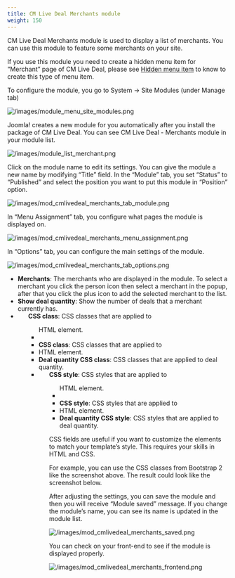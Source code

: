 ```yaml
---
title: CM Live Deal Merchants module
weight: 150
---
```

CM Live Deal Merchants module is used to display a list of merchants. You can use this module to feature some merchants on your site.

If you use this module you need to create a hidden menu item for “Merchant” page of CM Live Deal, please see [Hidden menu item](/hiddenmenuitem/) to know to create this type of menu item.

To configure the module, you go to System -> Site Modules (under Manage tab)

![/images/module_menu_site_modules.png](/images/module_menu_site_modules.png)

Joomla! creates a new module for you automatically after you install the package of CM Live Deal. You can see CM Live Deal - Merchants module in your module list.

![/images/module_list_merchant.png](/images/module_list_merchant.png)

Click on the module name to edit its settings. You can give the module a new name by modifying “Title” field. In the “Module” tab, you set “Status” to “Published” and select the position you want to put this module in “Position” option.

![/images/mod_cmlivedeal_merchants_tab_module.png](/images/mod_cmlivedeal_merchants_tab_module.png)

In “Menu Assignment” tab, you configure what pages the module is displayed on.

![/images/mod_cmlivedeal_merchants_menu_assignment.png](/images/mod_cmlivedeal_merchants_menu_assignment.png)

In “Options” tab, you can configure the main settings of the module.

![/images/mod_cmlivedeal_merchants_tab_options.png](/images/mod_cmlivedeal_merchants_tab_options.png)

*   **Merchants**: The merchants who are displayed in the module. To select a merchant you click the person icon then select a merchant in the popup, after that you click the plus icon to add the selected merchant to the list.
*   **Show deal quantity**: Show the number of deals that a merchant currently has.
*   **<ul> CSS class**: CSS classes that are applied to <ul> HTML element.
*   **<li> CSS class**: CSS classes that are applied to <li> HTML element.
*   **Deal quantity CSS class**: CSS classes that are applied to deal quantity.
*   **<ul> CSS style**: CSS styles that are applied to <ul> HTML element.
*   **<li> CSS style**: CSS styles that are applied to <li> HTML element.
*   **Deal quantity CSS style**: CSS styles that are applied to deal quantity.

CSS fields are useful if you want to customize the elements to match your template’s style. This requires your skills in HTML and CSS.

For example, you can use the CSS classes from Bootstrap 2 like the screenshot above. The result could look like the screenshot below.

After adjusting the settings, you can save the module and then you will receive “Module saved” message. If you change the module’s name, you can see its name is updated in the module list.

![/images/mod_cmlivedeal_merchants_saved.png](/images/mod_cmlivedeal_merchants_saved.png)

You can check on your front-end to see if the module is displayed properly.

![/images/mod_cmlivedeal_merchants_frontend.png](/images/mod_cmlivedeal_merchants_frontend.png)